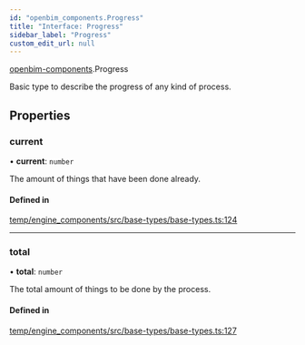 ```yaml
---
id: "openbim_components.Progress"
title: "Interface: Progress"
sidebar_label: "Progress"
custom_edit_url: null
---
```


[openbim-components](../modules/openbim_components.md).Progress

Basic type to describe the progress of any kind of process.

## Properties

### current

• **current**: `number`

The amount of things that have been done already.

#### Defined in

[temp/engine_components/src/base-types/base-types.ts:124](https://github.com/ThatOpen/engine_components/blob/f5f209c/src/base-types/base-types.ts#L124)

___

### total

• **total**: `number`

The total amount of things to be done by the process.

#### Defined in

[temp/engine_components/src/base-types/base-types.ts:127](https://github.com/ThatOpen/engine_components/blob/f5f209c/src/base-types/base-types.ts#L127)
